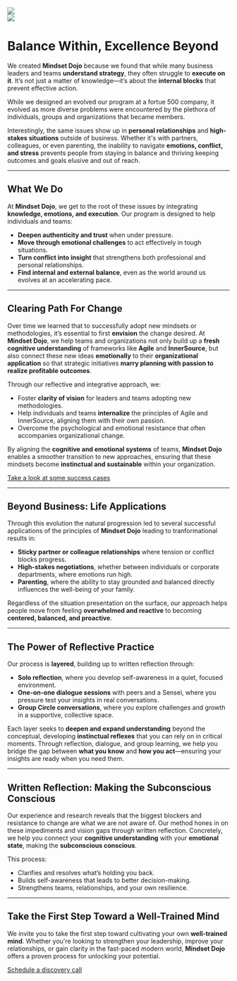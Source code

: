 
<div class="row">
    <div class="col-md-5 col-sm-4 text-center">
        <img class="img-fluid" src="images/DojoLogo-Black-Center.png" style="max-height:350px">
    </div>
    <div class="col-md-7 col-sm-8 text-right d-none d-sm-block">
        <img class="img-fluid" src="images/Pagoda-Black.png" style="max-height:350px">
    </div>
</div>

# Balance Within, Excellence Beyond

We created **Mindset Dojo** because we found that while many business leaders and teams **understand strategy**, they often struggle to **execute on it**. It’s not just a matter of knowledge—it’s about the **internal blocks** that prevent effective action.

While we designed an evolved our program at a fortue 500 company, it evolved as more diverse problems were encountered by the plethora of individuals, groups and organizations that became members.

Interestingly, the same issues show up in **personal relationships** and **high-stakes situations** outside of business. Whether it's with partners, colleagues, or even parenting, the inability to navigate **emotions, conflict, and stress** prevents people from staying in balance and thriving keeping outcomes and goals elusive and out of reach.

---

## What We Do

At **Mindset Dojo**, we get to the root of these issues by integrating **knowledge, emotions, and execution**. Our program is designed to help individuals and teams:

- **Deepen authenticity and trust** when under pressure.
- **Move through emotional challenges** to act effectively in tough situations.
- **Turn conflict into insight** that strengthens both professional and personal relationships.
- **Find internal and external balance**, even as the world around us evolves at an accelerating pace.

---

## Clearing Path For Change

Over time we learned that to successfully adopt new mindsets or methodologies, it’s essential to first **envision** the change desired. At **Mindset Dojo**, we help teams and organizations not only build up a **fresh cognitive understanding** of frameworks like **Agile** and **InnerSource**, but also connect these new ideas **emotionally** to their **organizational application** so that strategic initiatives **marry planning with passion to realize profitable outcomes**.

Through our reflective and integrative approach, we:

- Foster **clarity of vision** for leaders and teams adopting new methodologies.
- Help individuals and teams **internalize** the principles of Agile and InnerSource, aligning them with their own passion.
- Overcome the psychological and emotional resistance that often accompanies organizational change.
  
By aligning the **cognitive and emotional systems** of teams, **Mindset Dojo** enables a smoother transition to new approaches, ensuring that these mindsets become **instinctual and sustainable** within your organization.

[Take a look at some success cases](https://projects.michael.basil.one/)

---

## Beyond Business: Life Applications

Through this evolution the natural progression led to several successful applications of the principles of **Mindset Dojo** leading to tranformational results in:

- **Sticky partner or colleague relationships** where tension or conflict blocks progress.
- **High-stakes negotiations**, whether between individuals or corporate departments, where emotions run high.
- **Parenting**, where the ability to stay grounded and balanced directly influences the well-being of your family.

Regardless of the situation presentation on the surface, our approach helps people move from feeling **overwhelmed and reactive** to becoming **centered, balanced, and proactive**.

---

## The Power of Reflective Practice

Our process is **layered**, building up to written reflection through:

- **Solo reflection**, where you develop self-awareness in a quiet, focused environment.
- **One-on-one dialogue sessions** with peers and a Sensei, where you pressure test your insights in real conversations.
- **Group Circle conversations**, where you explore challenges and growth in a supportive, collective space.

Each layer seeks to **deepen and expand understanding** beyond the conceptual, developing **instinctual reflexes** that you can rely on in critical moments. Through reflection, dialogue, and group learning, we help you bridge the gap between **what you know** and **how you act**—ensuring your insights are ready when you need them.

---

## Written Reflection: Making the Subconscious Conscious

Our experience and research reveals that the biggest blockers and resistance to change are what we are not aware of.  Our method hones in on these impediments and vision gaps through written reflection.  Concretely, we help you connect your **cognitive understanding** with your **emotional state**, making the **subconscious conscious**. 

This process:

- Clarifies and resolves what’s holding you back.
- Builds self-awareness that leads to better decision-making.
- Strengthens teams, relationships, and your own resilience.

---

## Take the First Step Toward a Well-Trained Mind

We invite you to take the first step toward cultivating your own **well-trained mind**. Whether you're looking to strengthen your leadership, improve your relationships, or gain clarity in the fast-paced modern world, **Mindset Dojo** offers a proven process for unlocking your potential.

[Schedule a discovery call](https://connect.mindset.dojo.center/)
